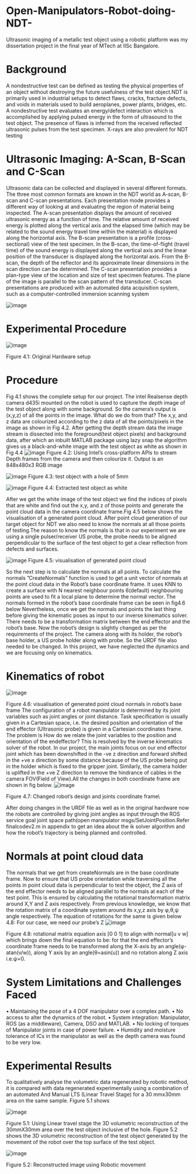 # Open-Manipulators-Robot-doing-NDT-
Ultrasonic imaging of a metallic test object using a robotic platform was my dissertation project in the final year of MTech at IISc Bangalore.
# Background
A nondestructive test can be defined as testing the physical properties of an object without
destroying the future usefulness of the test object.NDT is primarily used in industrial setups
to detect flaws, cracks, fracture defects, and voids in materials used to build aeroplanes, power
plants, bridges, etc. A nondestructive test evaluates an energy/defect interaction
which is accomplished by applying pulsed energy in the form of ultrasound to the test object.
The presence of flaws is inferred from the received reflected ultrasonic pulses from the test
specimen. X-rays are also prevalent for NDT testing
# Ultrasonic Imaging: A-Scan, B-Scan and C-Scan
Ultrasonic data can be collected and displayed in several different formats. The three most
common formats are known in the NDT world as A-scan, B-scan and C-scan presentations. Each
presentation mode provides a different way of looking at and evaluating the region of material
being inspected.
The A-scan presentation displays the amount of received ultrasonic energy as a function of
time. The relative amount of received energy is plotted along the vertical axis and the elapsed
time (which may be related to the sound energy travel time within the material) is displayed
along the horizontal axis.
The B-scan presentation is a profile (cross-sectional) view of the test specimen. In the B-scan,
the time-of-flight (travel time) of the sound energy is displayed along the vertical axis and
the linear position of the transducer is displayed along the horizontal axis. From the B-scan,
the depth of the reflector and its approximate linear dimensions in the scan direction can be
determined.
The C-scan presentation provides a plan-type view of the location and size of test specimen
features. The plane of the image is parallel to the scan pattern of the transducer. C-scan
presentations are produced with an automated data acquisition system, such as a computer-controlled immersion scanning system 

![image](https://github.com/sjninjarobo/Open-Manipulators-Robot-doing-NDT-/assets/171892063/e615035d-07be-422f-bfca-5a9c19dd6364)
# Experimental Procedure
![image](https://github.com/sjninjarobo/Open-Manipulators-Robot-doing-NDT-/assets/171892063/7c5ac77d-cb73-4ac1-b2f8-00241dd881d2)

 Figure 4.1: Original Hardware setup
# Procedure
Fig 4.1 shows the complete setup for our project. The intel Realsense depth camera d435i
mounted on the robot is used to capture the depth image of the test object along with some
background. So the camera’s output is (x,y,z) of all the points in the image. What do we do
from that?
The x,y, and z data are colourized according to the z data of all the points/pixels in the image as shown
in Fig 4.2. After getting the depth stream data the image stream is dissected into the foreground(test
object pixels) and background data, after which an inbuilt MATLAB package using lazy snap
the algorithm gives us a black-and-white image with the test object as white as shown in Fig 4.4
![image](https://github.com/sjninjarobo/Open-Manipulators-Robot-doing-NDT-/assets/171892063/98980256-d59e-45dc-8055-92b40c4ca8a1)
Figure 4.2: Using Intel’s cross-platform APIs to stream Depth frames from the camera and then
colourize it. Output is an 848x480x3 RGB image

![image](https://github.com/sjninjarobo/Open-Manipulators-Robot-doing-NDT-/assets/171892063/13bca41c-00bd-45d9-8839-041506e0fae6)
Figure 4.3: test object with a hole of 5mm

![image](https://github.com/sjninjarobo/Open-Manipulators-Robot-doing-NDT-/assets/171892063/e7e1db76-8cb3-4630-9def-03f778250c6c)
Figure 4.4: Extracted test object as white

After we get the white image of the test object we find the indices of pixels that are white and find
out the x,y, and z of those points and generate the point cloud data in the camera coordinate frame.Fig
4.5 below shows the visualisation of a generated point cloud. After point cloud generation of
our target object for NDT we also need to know the normals at all those points of testing.The
reason to know the normals is that in our experiment we are using a single pulser/receiver US
probe, the probe needs to be aligned perpendicular to the surface of the test object to get a clear
reflection from defects and surfaces.

![image](https://github.com/sjninjarobo/Open-Manipulators-Robot-doing-NDT-/assets/171892063/6e69732b-149e-4774-a3b3-99d2820b0f9d)
Figure 4.5: visualisation of generated point cloud

So the next step is to calculate the normals at all points.
To calculate the normals ”CreateNormals” function is used to get a unit vector of normals at the
point cloud data in the Robot’s base coordinate frame. It uses KNN to create a surface with N nearest
neighbour points 6(default) neighbouring points are used to fit a local plane to determine the
normal vector. The normals formed in the robot’s base coordinate frame can be seen in fig4.6
below
Nevertheless, once we get the normals and points the last thing before
giving the kinematic poses as input to our inverse kinematics solver. There needs to be a transformation matrix
between the end effector and the robot’s base. Now the robot’s design is slightly changed as per
the requirements of the project. The camera along with its holder, the robot’s base holder, a US probe
holder along with probe. So the URDF file also needed to be changed. In this project, we have
neglected the dynamics and we are focusing only on kinematics. 
 # Kinematics of robot
 ![image](https://github.com/sjninjarobo/Open-Manipulators-Robot-doing-NDT-/assets/171892063/d9b24584-f427-485b-853e-90b1280c47d7)

Figure 4.6: visualisation of generated point cloud normals in robot’s base frame
The configuration of a robot manipulator is determined by its joint variables such as joint angles
or joint distance. Task specification is usually given in a Cartesian space, i.e. the desired position
and orientation of the end effector (Ultrasonic probe) is given in a Cartesian coordinates frame.
The problem is How do we relate the joint variables to the position and orientation of the endeffector?
This is resolved by the inverse kinematics solver of the robot. In our project, the main
joints focus on our end effector joint which has been downshifted in the -ve z direction and
forward shifted in the +ve x direction by some distance because of the US probe being put in
the holder which is fixed to the gripper joint. Similarly, the camera holder is uplifted in the +ve Z
direction to remove the hindrance of cables in the camera FOV(Field of View).All the changes in
both coordinate frame are shown in fig below.
![image](https://github.com/sjninjarobo/Open-Manipulators-Robot-doing-NDT-/assets/171892063/4c0c74bb-d1ea-4090-b7ca-6074ac60f97d)

Figure 4.7: Changed robot’s design and joints coordinate frame\

After doing changes in the URDF file as well as in the original hardware now the robots are controlled
by giving joint angles as input through the ROS service
goal joint space path(open manipulator msgs/SetJointPosition.Refer finalcodev2.m in appendix
to get an idea about the ik solver algorithm and how the robot’s trajectory is being planned and
controlled.

 # Normals at point cloud data
The normals that we get from createNormals are in the base coordinate frame. Now to ensure
that US probe orientation while traversing all the points in point cloud data is perpendicular
to test the object, the Z axis of the end effector needs to be aligned parallel to the normals at each
of the test point. This is ensured by calculating the rotational transformation matrix around X,Y
and Z axis respectively.
From previous knowledge, we know that the rotation matrix of a coordinate system around its
x,y,z axis by φ,θ,ψ angle respectively.
The equation of rotations for the same is given below 4.8: For our case, we need our probe’s Z
![image](https://github.com/sjninjarobo/Open-Manipulators-Robot-doing-NDT-/assets/171892063/67850883-5ebc-4303-87ef-d2adfaa1d021)

Figure 4.8: rotational matrix equation
axis [0 0 1] to align with normal[u v w] which brings down the final equation to be: for that the
end effector’s coordinate frame needs to be transformed along the X-axis by an angle(φ-atan(v/w)),
along Y axis by an angle(θ=asin(u)) and no rotation along Z axis i.e.ψ=0.

# System Limitations and Challenges Faced
• Maintaining the pose of a 4 DOF manipulator over a complex path.
• No access to alter the dynamics of the robot.
• System integration: Manipulator, ROS (as a middleware), Camera, DSO and MATLAB.
• No locking of torques of Manipulator joints in case of power failure.
• Humidity and moisture tolerance of ICs in the manipulator as well as the depth camera was
found to be very low.

# Experimental Results
To qualitatively analyse the volumetric data regenerated by robotic method, it is compared
with data regenerated experimentally using a combination of an automated And Manual
LTS (Linear Travel Stage) for a 30 mmx30mm area on the same sample. Figure 5.1 shows

![image](https://github.com/sjninjarobo/Open-Manipulators-Robot-doing-NDT-/assets/171892063/08947460-391a-43e3-a646-7d53a19520b9)

Figure 5.1: Using Linear travel stage
the 3D volumetric reconstruction of the 30mmX30mm area over the test object inclusive of the
hole. Figure 5.2 shows the 3D volumetric reconstruction of the test object generated by the
movement of the robot over the top surface of the test object.

![image](https://github.com/sjninjarobo/Open-Manipulators-Robot-doing-NDT-/assets/171892063/a03523eb-0287-4ee9-ab9e-76e8a99d907e)

Figure 5.2: Reconstructed image using Robotic movement
